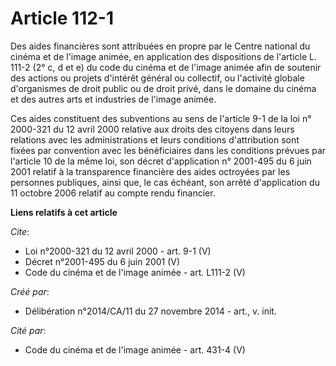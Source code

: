 # Article 112-1

Des aides financières sont attribuées en propre par le Centre national du cinéma et de l'image animée, en application des
dispositions de l'article L. 111-2 (2° c, d et e) du code du cinéma et de l'image animée afin de soutenir des actions ou
projets d'intérêt général ou collectif, ou l'activité globale d'organismes de droit public ou de droit privé, dans le domaine
du cinéma et des autres arts et industries de l'image animée. 

Ces aides constituent des subventions au sens de l'article 9-1 de la loi n° 2000-321 du 12 avril 2000 relative aux droits des
citoyens dans leurs relations avec les administrations et leurs conditions d'attribution sont fixées par convention avec les
bénéficiaires dans les conditions prévues par l'article 10 de la même loi, son décret d'application n° 2001-495 du 6 juin
2001 relatif à la transparence financière des aides octroyées par les personnes publiques, ainsi que, le cas échéant, son
arrêté d'application du 11 octobre 2006 relatif au compte rendu financier.

**Liens relatifs à cet article**

_Cite_:

  - Loi n°2000-321 du 12 avril 2000 - art. 9-1 (V)
  - Décret n°2001-495 du 6 juin 2001 (V)
  - Code du cinéma et de l'image animée - art. L111-2 (V)

_Créé par_:

  - Délibération n°2014/CA/11 du 27 novembre 2014 - art., v. init.

_Cité par_:

  - Code du cinéma et de l'image animée - art. 431-4 (V)
